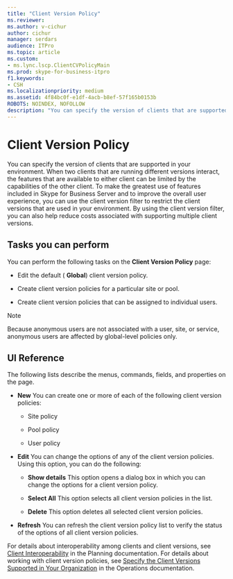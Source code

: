 ```yaml
---
title: "Client Version Policy"
ms.reviewer: 
ms.author: v-cichur
author: cichur
manager: serdars
audience: ITPro
ms.topic: article
ms.custom:
- ms.lync.lscp.ClientCVPolicyMain
ms.prod: skype-for-business-itpro
f1.keywords:
- CSH
ms.localizationpriority: medium
ms.assetid: 4f84bc0f-e1df-4acb-b8ef-57f165b0153b
ROBOTS: NOINDEX, NOFOLLOW
description: "You can specify the version of clients that are supported in your environment. When two clients that are running different versions interact, the features that are available to either client can be limited by the capabilities of the other client."
---
```


# Client Version Policy

You can specify the version of clients that are supported in your environment. When two clients that are running different versions interact, the features that are available to either client can be limited by the capabilities of the other client. To make the greatest use of features included in Skype for Business Server and to improve the overall user experience, you can use the client version filter to restrict the client versions that are used in your environment. By using the client version filter, you can also help reduce costs associated with supporting multiple client versions.

## Tasks you can perform

You can perform the following tasks on the **Client Version Policy** page:

- Edit the default ( **Global**) client version policy.

- Create client version policies for a particular site or pool.

- Create client version policies that can be assigned to individual users.

> [!NOTE]
> Because anonymous users are not associated with a user, site, or service, anonymous users are affected by global-level policies only.

## UI Reference

The following lists describe the menus, commands, fields, and properties on the page.

- **New** You can create one or more of each of the following client version policies:

  - Site policy

  - Pool policy

  - User policy

- **Edit** You can change the options of any of the client version policies. Using this option, you can do the following:

  - **Show details** This option opens a dialog box in which you can change the options for a client version policy.

  - **Select All** This option selects all client version policies in the list.

  - **Delete** This option deletes all selected client version policies.

- **Refresh** You can refresh the client version policy list to verify the status of the options of all client version policies.

For details about interoperability among clients and client versions, see [Client Interoperability](/previous-versions/office/lync-server-2013/lync-server-2013-client-interoperability-in-lync-2013) in the Planning documentation. For details about working with client version policies, see [Specify the Client Versions Supported in Your Organization](/previous-versions/office/lync-server-2013/lync-server-2013-specifying-the-client-applications-that-can-be-used-to-log-on-to-lync-server-2013) in the Operations documentation.